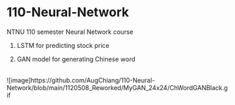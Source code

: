 # 110-Neural-Network
NTNU 110 semester Neural Network course

1. LSTM for predicting stock price

2. GAN model for generating Chinese word
<br />
![image]https://github.com/AugChiang/110-Neural-Network/blob/main/1120508_Reworked/MyGAN_24x24/ChWordGANBlack.gif
<br />


